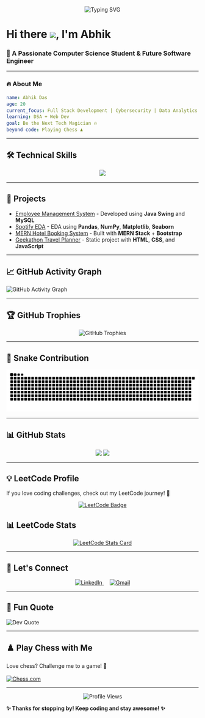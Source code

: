 
<!-- Banner Animation -->
<div align="center">
  <img src="https://readme-typing-svg.herokuapp.com?font=Fira+Code&duration=3000&pause=500&color=82aaff&center=true&vCenter=true&width=500&lines=Welcome+to+My+GitHub+Profile!;Passionate+about+Tech+and+Innovation" alt="Typing SVG" />
</div>


# Hi there <img src="https://media.giphy.com/media/hvRJCLFzcasrR4ia7z/giphy.gif" width="30px">, I'm **Abhik**
### 🚀 A Passionate Computer Science Student & Future Software Engineer  

---

### 🔥 About Me
```yaml
name: Abhik Das
age: 20
current_focus: Full Stack Development | Cybersecurity | Data Analytics
learning: DSA + Web Dev
goal: Be the Next Tech Magician 🔥
beyond code: Playing Chess ♟️
```

---

## 🛠️ **Technical Skills**
<div align="center">
  <img src="https://skillicons.dev/icons?i=java,python,javascript,mysql,mongodb,react,nodejs,expressjs,html,css,bootstrap,tailwind,vercel,aws,git,github,vscode,eclipse,arduino,raspberrypi" />
</div>

---

## 🚀 **Projects**
- [Employee Management System](https://github.com/AO811/Employee-Management-System) - Developed using **Java Swing** and **MySQL**  
- [Spotify EDA](https://github.com/AO811/SpotifyEDA) - EDA using **Pandas**, **NumPy**, **Matplotlib**, **Seaborn**  
- [MERN Hotel Booking System](https://github.com/AO811/MERN-Hotel-Booking-System) - Built with **MERN Stack** + **Bootstrap**  
- [Geekathon Travel Planner](https://github.com/AO811/Geekathon_TravelPlanner) - Static project with **HTML**, **CSS**, and **JavaScript**  

---

## 📈 GitHub Activity Graph
![GitHub Activity Graph](https://github-readme-activity-graph.vercel.app/graph?username=AO811&theme=tokyonight&bg_color=0d1117&color=00ffff&line=0088ff&point=00ccff&area=true&hide_border=true)

---

## 🏆 GitHub Trophies
<p align="center">
  <img src="https://github-profile-trophy.vercel.app/?username=AO811&theme=tokyonight&no-frame=true" alt="GitHub Trophies">
</p>

---

## 🐍 Snake Contribution
<p align="center">
  <img src="https://raw.githubusercontent.com/AO811/AO811/main/dist/github-contribution-grid-snake.svg" />
</p>

---

## 📊 GitHub Stats
<p align="center">
  <img src="https://github-readme-stats.vercel.app/api?username=AO811&show_icons=true&theme=tokyonight" height="160px" />
  <img src="https://streak-stats.demolab.com?user=AO811&theme=tokyonight" height="160px" />
</p>

---

## 💡 LeetCode Profile
If you love coding challenges, check out my LeetCode journey! 🚀  

<p align="center">
  <a href="https://leetcode.com/Aggreoto/">
    <img src="https://img.shields.io/badge/LeetCode-FFA116?style=for-the-badge&logo=leetcode&logoColor=black" alt="LeetCode Badge"/>
  </a>
</p>

## 📊 LeetCode Stats
<p align="center">
  <a href="https://leetcode.com/Aggreoto/">
    <img src="https://leetcard.jacoblin.cool/Aggreoto?font=Fira%20Code&ext=heatmap" alt="LeetCode Stats Card"/>
  </a>
</p>

---

## 💬 Let's Connect

<p align="center">
  <a href="https://www.linkedin.com/in/abhikdas0811">
    <img src="https://skillicons.dev/icons?i=linkedin" width="48" height="48" alt="LinkedIn" />
  </a>
  &nbsp; &nbsp;
  <a href="mailto:abhikdas0811@gmail.com">
    <img src="https://skillicons.dev/icons?i=gmail" width="48" height="48" alt="Gmail" />
  </a>
</p>

---
## 📌 Fun Quote
![Dev Quote](https://quotes-github-readme.vercel.app/api?type=horizontal&theme=dark)

---

## ♟️ Play Chess with Me
Love chess? Challenge me to a game! 🎯  
<br>
[![Chess.com](https://img.shields.io/badge/Chess.com-000000?style=for-the-badge&logo=chess.com&logoColor=white)](https://www.chess.com/member/Aggreoto)  

---

<p align="center">
  <img src="https://komarev.com/ghpvc/?username=AO811&color=blue" alt="Profile Views"/>
</p>

**✨ Thanks for stopping by! Keep coding and stay awesome! ✨**
